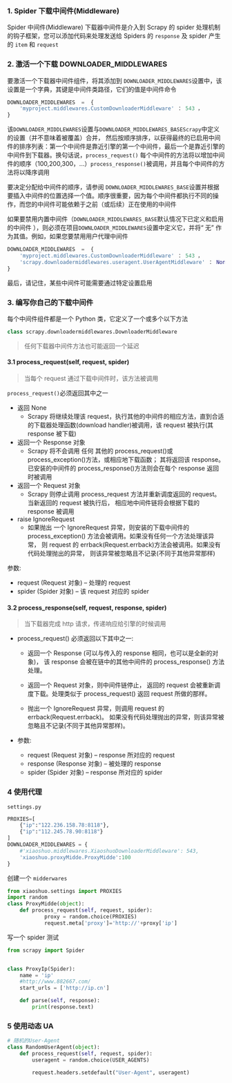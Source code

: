 ### 1. Spider 下载中间件(Middleware)

Spider 中间件(Middleware) 下载器中间件是介入到 Scrapy 的 spider 处理机制的钩子框架，您可以添加代码来处理发送给 Spiders 的 `response` 及 spider 产生的 `item` 和 `request`

### 2. 激活一个下载 DOWNLOADER_MIDDLEWARES

要激活一个下载器中间件组件，将其添加到 `DOWNLOADER_MIDDLEWARES`设置中，该设置是一个字典，其键是中间件类路径，它们的值是中间件命令

```python
DOWNLOADER_MIDDLEWARES  =  {
    'myproject.middlewares.CustomDownloaderMiddleware' ： 543 ，
}
```

该`DOWNLOADER_MIDDLEWARES`设置与`DOWNLOADER_MIDDLEWARES_BASEScrapy`中定义的设置（并不意味着被覆盖）合并， 然后按顺序排序，以获得最终的已启用中间件的排序列表：第一个中间件是靠近引擎的第一个中间件，最后一个是靠近引擎的中间件到下载器。换句话说，`process_request()` 每个中间件的方法将以增加中间件的顺序（100,200,300，...）`process_response()`被调用，并且每个中间件的方法将以降序调用

要决定分配给中间件的顺序，请参阅 `DOWNLOADER_MIDDLEWARES_BASE`设置并根据要插入中间件的位置选择一个值。顺序很重要，因为每个中间件都执行不同的操作，而您的中间件可能依赖于之前（或后续）正在使用的中间件

如果要禁用内置中间件（`DOWNLOADER_MIDDLEWARES_BASE`默认情况下已定义和启用的中间件 ），则必须在项目`DOWNLOADER_MIDDLEWARES`设置中定义它，并将“ 无” 作为其值。例如，如果您要禁用用户代理中间件

```python
DOWNLOADER_MIDDLEWARES  =  {
    'myproject.middlewares.CustomDownloaderMiddleware' ： 543 ，
    'scrapy.downloadermiddlewares.useragent.UserAgentMiddleware' ： None ，
}
```

最后，请记住，某些中间件可能需要通过特定设置启用

### 3. 编写你自己的下载中间件

每个中间件组件都是一个 Python 类，它定义了一个或多个以下方法

```python
class scrapy.downloadermiddlewares.DownloaderMiddleware
```

> 任何下载器中间件方法也可能返回一个延迟

#### 3.1 process_request(self, request, spider)

> 当每个 request 通过下载中间件时，该方法被调用

`process_request()`必须返回其中之一

- 返回 None
  - Scrapy 将继续处理该 request，执行其他的中间件的相应方法，直到合适的下载器处理函数(download handler)被调用，该 request 被执行(其 response 被下载)
- 返回一个 Response 对象
  - Scrapy 将不会调用 任何 其他的 process_request()或 process_exception()方法，或相应地下载函数； 其将返回该 response。已安装的中间件的 process_response()方法则会在每个 response 返回时被调用
- 返回一个 Request 对象
  - Scrapy 则停止调用 process_request 方法并重新调度返回的 request。当新返回的 request 被执行后， 相应地中间件链将会根据下载的 response 被调用
- raise IgnoreRequest
  - 如果抛出 一个 IgnoreRequest 异常，则安装的下载中间件的 process_exception() 方法会被调用。如果没有任何一个方法处理该异常， 则 request 的 errback(Request.errback)方法会被调用。如果没有代码处理抛出的异常， 则该异常被忽略且不记录(不同于其他异常那样)

参数:

- request (Request 对象) – 处理的 request
- spider (Spider 对象) – 该 request 对应的 spider

#### 3.2 process_response(self, request, response, spider)

> 当下载器完成 http 请求，传递响应给引擎的时候调用

- process_request() 必须返回以下其中之一:

  - 返回一个 Response (可以与传入的 response 相同，也可以是全新的对象)， 该 response 会被在链中的其他中间件的 process_response() 方法处理。

  - 返回一个 Request 对象，则中间件链停止， 返回的 request 会被重新调度下载。处理类似于 process_request() 返回 request 所做的那样。

  - 抛出一个 IgnoreRequest 异常，则调用 request 的 errback(Request.errback)。 如果没有代码处理抛出的异常，则该异常被忽略且不记录(不同于其他异常那样)。

- 参数:
  - request (Request 对象) – response 所对应的 request
  - response (Response 对象) – 被处理的 response
  - spider (Spider 对象) – response 所对应的 spider

### 4 使用代理

`settings.py`

```python
PROXIES=[
    {"ip":"122.236.158.78:8118"},
    {"ip":"112.245.78.90:8118"}
]
DOWNLOADER_MIDDLEWARES = {
    #'xiaoshuo.middlewares.XiaoshuoDownloaderMiddleware': 543,
    'xiaoshuo.proxyMidde.ProxyMidde':100
}
```

创建一个 `midderwares`

```python
from xiaoshuo.settings import PROXIES
import random
class ProxyMidde(object):
    def process_request(self, request, spider):
            proxy = random.choice(PROXIES)
            request.meta['proxy']='http://'+proxy['ip']
```

写一个 spider 测试

```python
from scrapy import Spider


class ProxyIp(Spider):
    name = 'ip'
    #http://www.882667.com/
    start_urls = ['http://ip.cn']

    def parse(self, response):
        print(response.text)

```

### 5 使用动态 UA

```python
# 随机的User-Agent
class RandomUserAgent(object):
    def process_request(self, request, spider):
        useragent = random.choice(USER_AGENTS)

        request.headers.setdefault("User-Agent", useragent)
```
